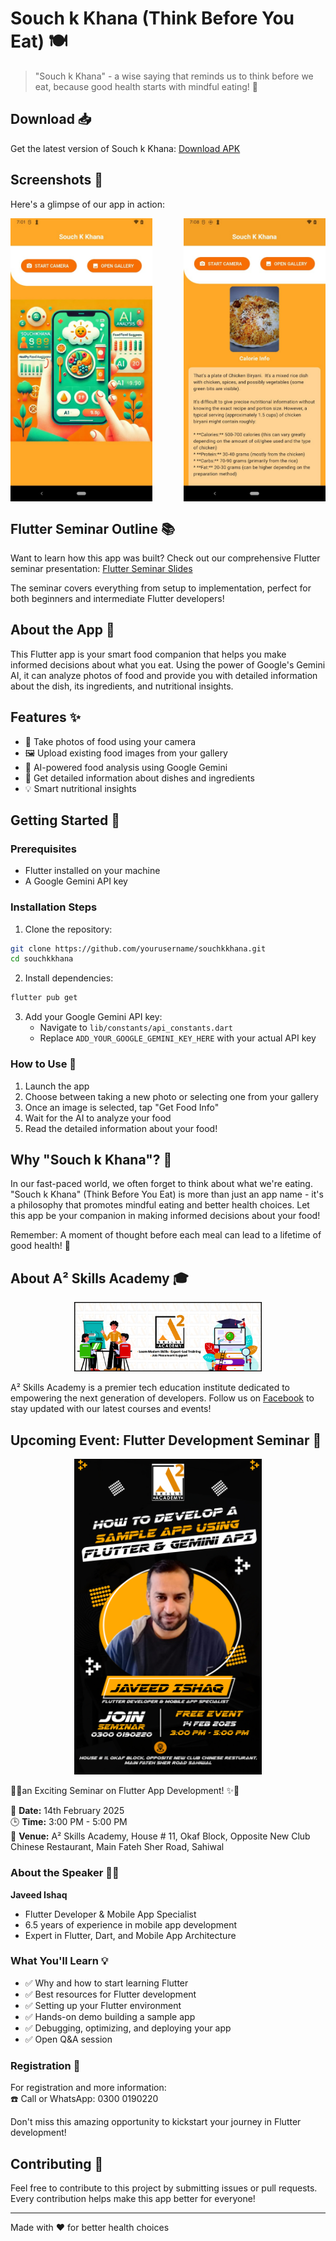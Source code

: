 # Souch k Khana (Think Before You Eat) 🍽️

> "Souch k Khana" - a wise saying that reminds us to think before we eat, because good health starts with mindful eating! 🌟

## Download 📥

Get the latest version of Souch k Khana:
[Download APK](https://raw.githubusercontent.com/JaveedIshaq/souch-k-khana/refs/heads/main/souch-k-khana.apk)

## Screenshots 📱

Here's a glimpse of our app in action:

<div style="display: flex; justify-content: space-between;">
  <img src="https://raw.githubusercontent.com/JaveedIshaq/souch-k-khana/refs/heads/main/screen-shot-1.jpeg" alt="App Screenshot 1" width="45%"/>
  <img src="https://raw.githubusercontent.com/JaveedIshaq/souch-k-khana/refs/heads/main/scren-shot-2.jpeg" alt="App Screenshot 2" width="45%"/>
</div>

## Flutter Seminar Outline 📚

Want to learn how this app was built? Check out our comprehensive Flutter seminar presentation:
[Flutter Seminar Slides](https://docs.google.com/presentation/d/1TqCY-kUBybHS2wecdI7qXQo2bVQ5rqW8tviGzoANQr8/edit?usp=sharing)

The seminar covers everything from setup to implementation, perfect for both beginners and intermediate Flutter developers!

## About the App 🎯

This Flutter app is your smart food companion that helps you make informed decisions about what you eat. Using the power of Google's Gemini AI, it can analyze photos of food and provide you with detailed information about the dish, its ingredients, and nutritional insights.

## Features ✨

- 📸 Take photos of food using your camera
- 🖼️ Upload existing food images from your gallery
- 🤖 AI-powered food analysis using Google Gemini
- 📝 Get detailed information about dishes and ingredients
- 💡 Smart nutritional insights

## Getting Started 🚀

### Prerequisites
- Flutter installed on your machine
- A Google Gemini API key

### Installation Steps

1. Clone the repository:
```bash
git clone https://github.com/yourusername/souchkkhana.git
cd souchkkhana
```

2. Install dependencies:
```bash
flutter pub get
```

3. Add your Google Gemini API key:
   - Navigate to `lib/constants/api_constants.dart`
   - Replace `ADD_YOUR_GOOGLE_GEMINI_KEY_HERE` with your actual API key

### How to Use 📱

1. Launch the app
2. Choose between taking a new photo or selecting one from your gallery
3. Once an image is selected, tap "Get Food Info"
4. Wait for the AI to analyze your food
5. Read the detailed information about your food!

## Why "Souch k Khana"? 🤔

In our fast-paced world, we often forget to think about what we're eating. "Souch k Khana" (Think Before You Eat) is more than just an app name - it's a philosophy that promotes mindful eating and better health choices. Let this app be your companion in making informed decisions about your food! 

Remember: A moment of thought before each meal can lead to a lifetime of good health! 🌱

## About A² Skills Academy 🎓

<div style="text-align: center;">
  <img src="asquareskills.jpg" alt="A² Skills Academy" width="300"/>
</div>

A² Skills Academy is a premier tech education institute dedicated to empowering the next generation of developers. Follow us on [Facebook](https://www.facebook.com/asquareskills) to stay updated with our latest courses and events!

## Upcoming Event: Flutter Development Seminar 📱

<div style="text-align: center;">
  <img src="javeed-ishaq.jpg" alt="Javeed Ishaq - Flutter Developer" width="300"/>
</div>

🎤✨an Exciting Seminar on Flutter App Development! ✨🎤

📅 **Date:** 14th February 2025  
🕒 **Time:** 3:00 PM - 5:00 PM  
📍 **Venue:** A² Skills Academy, House # 11, Okaf Block, Opposite New Club Chinese Restaurant, Main Fateh Sher Road, Sahiwal

### About the Speaker 👨‍💻

**Javeed Ishaq**  
- Flutter Developer & Mobile App Specialist
- 6.5 years of experience in mobile app development
- Expert in Flutter, Dart, and Mobile App Architecture

### What You'll Learn 💡
- ✅ Why and how to start learning Flutter
- ✅ Best resources for Flutter development
- ✅ Setting up your Flutter environment
- ✅ Hands-on demo building a sample app
- ✅ Debugging, optimizing, and deploying your app
- ✅ Open Q&A session

### Registration 📝
For registration and more information:  
☎️ Call or WhatsApp: 0300 0190220

Don't miss this amazing opportunity to kickstart your journey in Flutter development!

## Contributing 🤝

Feel free to contribute to this project by submitting issues or pull requests. Every contribution helps make this app better for everyone!

---
Made with ❤️ for better health choices

